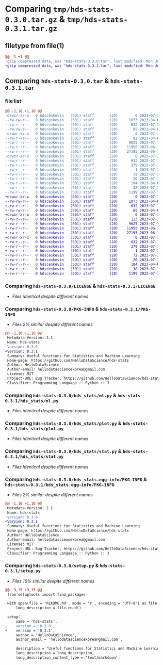 # Comparing `tmp/hds-stats-0.3.0.tar.gz` & `tmp/hds-stats-0.3.1.tar.gz`

## filetype from file(1)

```diff
@@ -1 +1 @@
-gzip compressed data, was "hds-stats-0.3.0.tar", last modified: Mon Jul 10 05:31:45 2023, max compression
+gzip compressed data, was "hds-stats-0.3.1.tar", last modified: Mon Jul 10 06:14:46 2023, max compression
```

## Comparing `hds-stats-0.3.0.tar` & `hds-stats-0.3.1.tar`

### file list

```diff
@@ -1,18 +1,18 @@
-drwxr-xr-x   0 hdsceokevin   (501) staff       (20)        0 2023-07-10 05:31:45.161097 hds-stats-0.3.0/
--rw-rw-r--   0 hdsceokevin   (501) staff       (20)     1073 2023-04-09 06:26:23.000000 hds-stats-0.3.0/LICENSE
--rw-r--r--   0 hdsceokevin   (501) staff       (20)      632 2023-07-10 05:31:45.160854 hds-stats-0.3.0/PKG-INFO
--rw-rw-r--   0 hdsceokevin   (501) staff       (20)       65 2023-04-09 06:26:23.000000 hds-stats-0.3.0/README.md
-drwxr-xr-x   0 hdsceokevin   (501) staff       (20)        0 2023-07-10 05:31:45.158518 hds-stats-0.3.0/hds_stats/
--rw-r--r--   0 hdsceokevin   (501) staff       (20)       82 2023-04-09 20:34:59.000000 hds-stats-0.3.0/hds_stats/__init__.py
--rw-r--r--   0 hdsceokevin   (501) staff       (20)     9625 2023-07-10 05:27:45.000000 hds-stats-0.3.0/hds_stats/ml.py
--rw-r--r--   0 hdsceokevin   (501) staff       (20)    11955 2023-06-18 16:25:20.000000 hds-stats-0.3.0/hds_stats/plot.py
--rw-r--r--   0 hdsceokevin   (501) staff       (20)    27195 2023-06-18 16:48:47.000000 hds-stats-0.3.0/hds_stats/stat.py
-drwxr-xr-x   0 hdsceokevin   (501) staff       (20)        0 2023-07-10 05:31:45.160479 hds-stats-0.3.0/hds_stats.egg-info/
--rw-r--r--   0 hdsceokevin   (501) staff       (20)      632 2023-07-10 05:31:45.000000 hds-stats-0.3.0/hds_stats.egg-info/PKG-INFO
--rw-r--r--   0 hdsceokevin   (501) staff       (20)      279 2023-07-10 05:31:45.000000 hds-stats-0.3.0/hds_stats.egg-info/SOURCES.txt
--rw-r--r--   0 hdsceokevin   (501) staff       (20)        1 2023-07-10 05:31:45.000000 hds-stats-0.3.0/hds_stats.egg-info/dependency_links.txt
--rw-r--r--   0 hdsceokevin   (501) staff       (20)       72 2023-07-10 05:31:45.000000 hds-stats-0.3.0/hds_stats.egg-info/requires.txt
--rw-r--r--   0 hdsceokevin   (501) staff       (20)       20 2023-07-10 05:31:45.000000 hds-stats-0.3.0/hds_stats.egg-info/top_level.txt
--rw-r--r--   0 hdsceokevin   (501) staff       (20)      104 2023-04-03 08:08:53.000000 hds-stats-0.3.0/pyproject.toml
--rw-r--r--   0 hdsceokevin   (501) staff       (20)       38 2023-07-10 05:31:45.161194 hds-stats-0.3.0/setup.cfg
--rw-r--r--   0 hdsceokevin   (501) staff       (20)     1199 2023-07-10 05:29:41.000000 hds-stats-0.3.0/setup.py
+drwxr-xr-x   0 hdsceokevin   (501) staff       (20)        0 2023-07-10 06:14:46.273087 hds-stats-0.3.1/
+-rw-rw-r--   0 hdsceokevin   (501) staff       (20)     1073 2023-04-09 06:26:23.000000 hds-stats-0.3.1/LICENSE
+-rw-r--r--   0 hdsceokevin   (501) staff       (20)      632 2023-07-10 06:14:46.272845 hds-stats-0.3.1/PKG-INFO
+-rw-rw-r--   0 hdsceokevin   (501) staff       (20)       65 2023-04-09 06:26:23.000000 hds-stats-0.3.1/README.md
+drwxr-xr-x   0 hdsceokevin   (501) staff       (20)        0 2023-07-10 06:14:46.270937 hds-stats-0.3.1/hds_stats/
+-rw-r--r--   0 hdsceokevin   (501) staff       (20)      113 2023-07-10 06:13:09.000000 hds-stats-0.3.1/hds_stats/__init__.py
+-rw-r--r--   0 hdsceokevin   (501) staff       (20)     9625 2023-07-10 05:27:45.000000 hds-stats-0.3.1/hds_stats/ml.py
+-rw-r--r--   0 hdsceokevin   (501) staff       (20)    11955 2023-06-18 16:25:20.000000 hds-stats-0.3.1/hds_stats/plot.py
+-rw-r--r--   0 hdsceokevin   (501) staff       (20)    27195 2023-06-18 16:48:47.000000 hds-stats-0.3.1/hds_stats/stat.py
+drwxr-xr-x   0 hdsceokevin   (501) staff       (20)        0 2023-07-10 06:14:46.272472 hds-stats-0.3.1/hds_stats.egg-info/
+-rw-r--r--   0 hdsceokevin   (501) staff       (20)      632 2023-07-10 06:14:46.000000 hds-stats-0.3.1/hds_stats.egg-info/PKG-INFO
+-rw-r--r--   0 hdsceokevin   (501) staff       (20)      279 2023-07-10 06:14:46.000000 hds-stats-0.3.1/hds_stats.egg-info/SOURCES.txt
+-rw-r--r--   0 hdsceokevin   (501) staff       (20)        1 2023-07-10 06:14:46.000000 hds-stats-0.3.1/hds_stats.egg-info/dependency_links.txt
+-rw-r--r--   0 hdsceokevin   (501) staff       (20)       72 2023-07-10 06:14:46.000000 hds-stats-0.3.1/hds_stats.egg-info/requires.txt
+-rw-r--r--   0 hdsceokevin   (501) staff       (20)       20 2023-07-10 06:14:46.000000 hds-stats-0.3.1/hds_stats.egg-info/top_level.txt
+-rw-r--r--   0 hdsceokevin   (501) staff       (20)      104 2023-04-03 08:08:53.000000 hds-stats-0.3.1/pyproject.toml
+-rw-r--r--   0 hdsceokevin   (501) staff       (20)       38 2023-07-10 06:14:46.273176 hds-stats-0.3.1/setup.cfg
+-rw-r--r--   0 hdsceokevin   (501) staff       (20)     1199 2023-07-10 06:13:22.000000 hds-stats-0.3.1/setup.py
```

### Comparing `hds-stats-0.3.0/LICENSE` & `hds-stats-0.3.1/LICENSE`

 * *Files identical despite different names*

### Comparing `hds-stats-0.3.0/PKG-INFO` & `hds-stats-0.3.1/PKG-INFO`

 * *Files 2% similar despite different names*

```diff
@@ -1,10 +1,10 @@
 Metadata-Version: 2.1
 Name: hds-stats
-Version: 0.3.0
+Version: 0.3.1
 Summary: Useful functions for Statistics and Machine Learning
 Home-page: https://github.com/HelloDataScience/hds-stats
 Author: HelloDataScience
 Author-email: hellodatasciencekorea@gmail.com
 License: MIT
 Project-URL: Bug Tracker, https://github.com/HelloDataScience/hds-stats/issues
 Classifier: Programming Language :: Python :: 3
```

### Comparing `hds-stats-0.3.0/hds_stats/ml.py` & `hds-stats-0.3.1/hds_stats/ml.py`

 * *Files identical despite different names*

### Comparing `hds-stats-0.3.0/hds_stats/plot.py` & `hds-stats-0.3.1/hds_stats/plot.py`

 * *Files identical despite different names*

### Comparing `hds-stats-0.3.0/hds_stats/stat.py` & `hds-stats-0.3.1/hds_stats/stat.py`

 * *Files identical despite different names*

### Comparing `hds-stats-0.3.0/hds_stats.egg-info/PKG-INFO` & `hds-stats-0.3.1/hds_stats.egg-info/PKG-INFO`

 * *Files 2% similar despite different names*

```diff
@@ -1,10 +1,10 @@
 Metadata-Version: 2.1
 Name: hds-stats
-Version: 0.3.0
+Version: 0.3.1
 Summary: Useful functions for Statistics and Machine Learning
 Home-page: https://github.com/HelloDataScience/hds-stats
 Author: HelloDataScience
 Author-email: hellodatasciencekorea@gmail.com
 License: MIT
 Project-URL: Bug Tracker, https://github.com/HelloDataScience/hds-stats/issues
 Classifier: Programming Language :: Python :: 3
```

### Comparing `hds-stats-0.3.0/setup.py` & `hds-stats-0.3.1/setup.py`

 * *Files 16% similar despite different names*

```diff
@@ -3,15 +3,15 @@
 from setuptools import find_packages
 
 with open(file = 'README.md', mode = 'r', encoding = 'UTF-8') as file:
     long_description = file.read()
 
 setup(
     name = 'hds-stats',
-    version = '0.3.0',
+    version = '0.3.1',
     author = 'HelloDataScience',
     author_email = 'hellodatasciencekorea@gmail.com',
     
     description = 'Useful functions for Statistics and Machine Learning',
     long_description = long_description,
     long_description_content_type = 'text/markdown',
```

